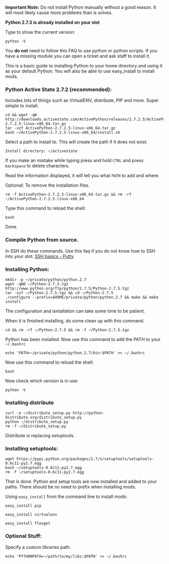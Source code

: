 
**Important Note:** Do not install Python manually without a good reason. It will most likely cause more problems than is solves.

**Python 2.7.3 is already installed on your slot**

Type to show the current version:

```
python -V
```

You **do not** need to follow this FAQ to use python or python scripts. If you have a missing module you can open a ticket and ask staff to install it.

This is a basic guide to installing Python to your home directory and using it as your default Python. You will also be able to use easy_install to install mods.

### Python Active State 2.7.2 (recommended):

Includes lots of things such as VirtualENV, distribute, PIP and more. Super simple to install.

```
cd && wget -qN http://downloads.activestate.com/ActivePython/releases/2.7.2.5/ActivePython-2.7.2.5-linux-x86_64.tar.gz
tar -xzf ActivePython-2.7.2.5-linux-x86_64.tar.gz
bash ~/ActivePython-2.7.2.5-linux-x86_64/install.sh
```

Select a path to install to. This will create the path if it does not exist.

```
Install directory: ~/activestate
```

If you make an mistake while typing press and hold `CTRL` and press `backspace` to delete characters.

Read the information displayed, it will tell you what `PATH` to add and where.

Optional: To remove the installation files.

```
rm -f ActivePython-2.7.2.5-linux-x86_64.tar.gz && rm -rf ~/ActivePython-2.7.2.5-linux-x86_64
```

Type this command to reload the shell:

```
bash
```

Done.

### Compile Python from source.

In SSH do these commands. Use this faq if you do not know how to SSH into your slot: [SSH basics - Putty](https://www.feralhosting.com/faq/view?question=12)

### Installing Python:

```
mkdir -p ~/private/python/python.2.7
wget -qNO ~/Python-2.7.5.tgz http://www.python.org/ftp/python/2.7.5/Python-2.7.5.tgz
tar -xzf ~/Python-2.7.5.tgz && cd ~/Python-2.7.5
./configure --prefix=$HOME/private/python/python.2.7 && make && make install
```

The configuration and isntallation can take some time to be patient.

When it is finished installing, do some clean up with this command.

```
cd && rm -rf ~/Python-2.7.5 && rm -f ~/Python-2.7.5.tgz
```

Python has been installed. Now use this command to add the PATH to your `~/.bashrc`

```
echo 'PATH=~/private/python/python.2.7/bin:$PATH' >> ~/.bashrc
```

Now use this command to reload the shell:

```
bash
```

Now check which version is in use:

```
python -V
```

### Installing distribute

```
curl -o ~/distribute_setup.py http://python-distribute.org/distribute_setup.py
python ~/distribute_setup.py
rm -f ~/distribute_setup.py
```

Distribute is replacing setuptools.

### Installing setuptools:

```
wget https://pypi.python.org/packages/2.7/s/setuptools/setuptools-0.6c11-py2.7.egg
bash ~/setuptools-0.6c11-py2.7.egg
rm -f ~/setuptools-0.6c11-py2.7.egg
```

That is done. Python and setup tools are now installed and added to your paths. There should be no need to prefix when installing mods.

Using `easy_install` from the command line to install mods:

```
easy_install pip
```

```
easy_install virtualenv
```

```
easy_install flexget
```


### Optional Stuff:

Specify a custom libraries path.

```
echo 'PYTHONPATH=~/path/to/my/libs:$PATH' >> ~/.bashrc
```




